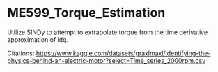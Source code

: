 # ME599_Torque_Estimation
Utilize SINDy to attempt to extrapolate torque from the time derivative approximation of idq. 

Citations:
https://www.kaggle.com/datasets/graxlmaxl/identifying-the-physics-behind-an-electric-motor?select=Time_series_2000rpm.csv

